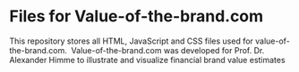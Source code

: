 # Files for Value-of-the-brand.com
This repository stores all HTML, JavaScript and CSS files used for value-of-the-brand.com.&nbsp; 
Value-of-the-brand.com was developed for Prof. Dr. Alexander Himme to illustrate and visualize financial brand value estimates  

